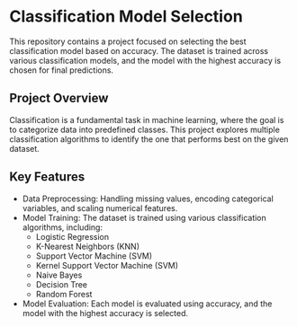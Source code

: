 # Classification Model Selection
This repository contains a project focused on selecting the best classification model based on accuracy. The dataset is trained across various classification models, and the model with the highest accuracy is chosen for final predictions.

## Project Overview
Classification is a fundamental task in machine learning, where the goal is to categorize data into predefined classes. This project explores multiple classification algorithms to identify the one that performs best on the given dataset.

## Key Features
- Data Preprocessing: Handling missing values, encoding categorical variables, and scaling numerical features.
- Model Training: The dataset is trained using various classification algorithms, including:
  - Logistic Regression
  - K-Nearest Neighbors (KNN)
  - Support Vector Machine (SVM)
  - Kernel Support Vector Machine (SVM)
  - Naive Bayes
  - Decision Tree
  - Random Forest
- Model Evaluation: Each model is evaluated using accuracy, and the model with the highest accuracy is selected.

